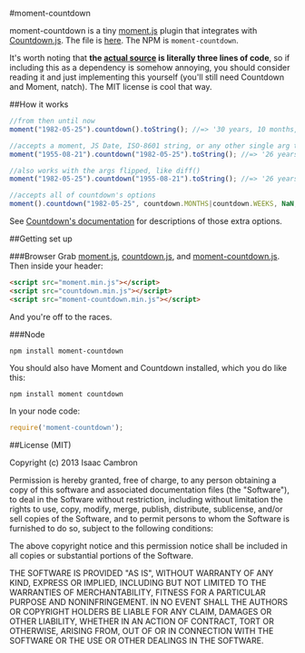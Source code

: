 #moment-countdown

moment-countdown is a tiny [moment.js](http://momentjs.com) plugin that integrates with [Countdown.js](http://countdownjs.org). The file is [here](https://raw.github.com/icambron/moment-countdown/master/dist/moment-countdown.min.js). The NPM is `moment-countdown`.

It's worth noting that **the [actual source](src/moment-countdown.coffee) is literally three lines of code**, so if including this as a dependency is somehow annoying, you should consider reading it and just implementing this yourself (you'll still need Countdown and Moment, natch). The MIT license is cool that way.

##How it works

```js
//from then until now
moment("1982-05-25").countdown().toString(); //=> '30 years, 10 months, 14 days, 1 hour, 8 minutes, and 14 seconds'

//accepts a moment, JS Date, ISO-8601 string, or any other single arg taken my Momen's constructor
moment("1955-08-21").countdown("1982-05-25").toString(); //=> '26 years, 9 months, and 4 days'

//also works with the args flipped, like diff()
moment("1982-05-25").countdown("1955-08-21").toString(); //=> '26 years, 9 months, and 4 days'

//accepts all of countdown's options
moment().countdown("1982-05-25", countdown.MONTHS|countdown.WEEKS, NaN, 2).toString(); //=> '370 months, and 2.01 weeks'
```

See [Countdown's documentation](http://countdownjs.org/readme.html) for descriptions of those extra options.

##Getting set up

###Browser
Grab [moment.js](https://raw.github.com/moment/moment/2.0.0/min/moment.min.js), [countdown.js](https://github.com/mckamey/countdownjs/raw/master/countdown.min.js), and [moment-countdown.js](https://raw.github.com/icambron/moment-countdown/master/dist/moment-countdown.min.js). Then inside your header:

```html
<script src="moment.min.js"></script>
<script src="countdown.min.js"></script>
<script src="moment-countdown.min.js"></script>
```

And you're off to the races.

###Node

```
npm install moment-countdown
```

You should also have Moment and Countdown installed, which you do like this: 

```
npm install moment countdown
```

In your node code:

```js
require('moment-countdown');
```

##License (MIT)

Copyright (c) 2013 Isaac Cambron

Permission is hereby granted, free of charge, to any person obtaining a copy of this software and associated documentation files (the "Software"), to deal in the Software without restriction, including without limitation the rights to use, copy, modify, merge, publish, distribute, sublicense, and/or sell copies of the Software, and to permit persons to whom the Software is furnished to do so, subject to the following conditions:

The above copyright notice and this permission notice shall be included in all copies or substantial portions of the Software.

THE SOFTWARE IS PROVIDED "AS IS", WITHOUT WARRANTY OF ANY KIND, EXPRESS OR IMPLIED, INCLUDING BUT NOT LIMITED TO THE WARRANTIES OF MERCHANTABILITY, FITNESS FOR A PARTICULAR PURPOSE AND NONINFRINGEMENT. IN NO EVENT SHALL THE AUTHORS OR COPYRIGHT HOLDERS BE LIABLE FOR ANY CLAIM, DAMAGES OR OTHER LIABILITY, WHETHER IN AN ACTION OF CONTRACT, TORT OR OTHERWISE, ARISING FROM, OUT OF OR IN CONNECTION WITH THE SOFTWARE OR THE USE OR OTHER DEALINGS IN THE SOFTWARE.
